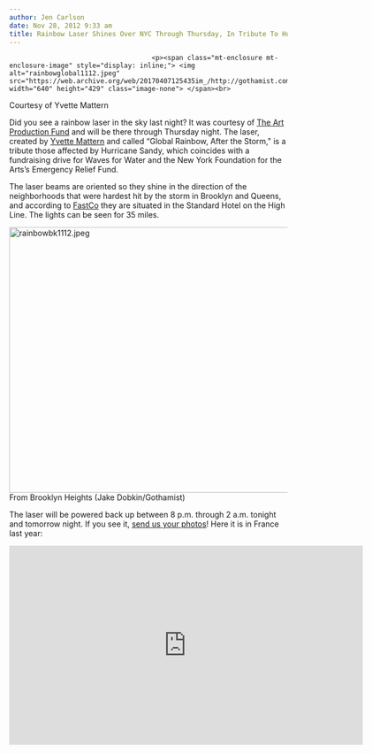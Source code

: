 ```yaml
---
author: Jen Carlson
date: Nov 28, 2012 9:33 am
title: Rainbow Laser Shines Over NYC Through Thursday, In Tribute To Hurricane Sandy Victims
---
```


	
										<p><span class="mt-enclosure mt-enclosure-image" style="display: inline;"> <img alt="rainbowglobal1112.jpeg" src="https://web.archive.org/web/20170407125435im_/http://gothamist.com/attachments/arts_jen/rainbowglobal1112.jpeg" width="640" height="429" class="image-none"> </span><br>
<span class="photo_caption">Courtesy of Yvette Mattern</span></p>

<p>Did you see a rainbow laser in the sky last night? It was courtesy of <a href="https://web.archive.org/web/20170407125435/http://artproductionfund.org/">The Art Production Fund</a> and will be there through Thursday night. The laser, created by <a href="https://web.archive.org/web/20170407125435/http://yvettemattern.com/">Yvette Mattern</a> and called &#x201C;Global Rainbow, After the Storm,&quot; is a tribute those affected by Hurricane Sandy, which coincides with a fundraising drive for Waves for Water and the New York Foundation for the Arts&#x2019;s Emergency Relief Fund.</p>

<p>The laser beams are oriented so they shine in the direction of the neighborhoods that were hardest hit by the storm in Brooklyn and Queens, and according to <a href="https://web.archive.org/web/20170407125435/http://www.fastcoexist.com/1680979/a-35-mile-laser-rainbow-illuminates-new-york-as-a-memorial-to-sandys-victims?utm_source=twitter#1">FastCo</a> they are situated in the Standard Hotel on the High Line. The lights can be seen for 35 miles.</p>

<p><span class="mt-enclosure mt-enclosure-image" style="display: inline;"> <img alt="rainbowbk1112.jpeg" src="https://web.archive.org/web/20170407125435im_/http://gothamist.com/attachments/arts_jen/rainbowbk1112.jpeg" width="640" height="480" class="image-none"> </span><br>
<span class="photo_caption">From Brooklyn Heights (Jake Dobkin/Gothamist)</span></p>

<p>The laser will be powered back up between 8 p.m. through 2 a.m. tonight and tomorrow night. If you see it, <a href="https://web.archive.org/web/20170407125435/mailto:photos@gothamist.com">send us your photos</a>! Here it is in France last year: </p>

<p><iframe width="640" height="360" src="https://web.archive.org/web/20170407125435if_/http://www.youtube-nocookie.com/embed/crRlzbiMS4I" frameborder="0" allowfullscreen></iframe></p>					
										
									
				